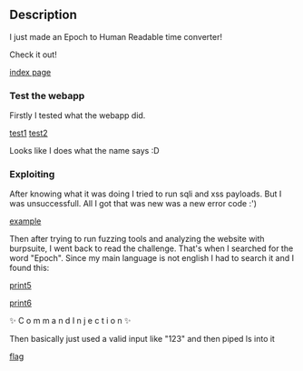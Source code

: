 <h2>Description</h2>
I just made an Epoch to Human Readable time converter!

Check it out!

[index page](https://github.com/Leonardo-L04/securnet_writeups/blob/main/img/1.png)


<h3>Test the webapp</h3>
Firstly I tested what the webapp did.

[test1](https://github.com/Leonardo-L04/securnet_writeups/blob/main/img/2.png)
[test2](https://github.com/Leonardo-L04/securnet_writeups/blob/main/img/3.png)

Looks like I does what the name says :D

<h3>Exploiting</h3>
After knowing what it was doing I tried to run sqli and xss payloads. But I was unsuccessfull. 
All I got that was new was a new error code :')

[example](https://github.com/Leonardo-L04/securnet_writeups/blob/main/img/4.png)

Then after trying to run fuzzing tools and analyzing the website with burpsuite, I went back to read the challenge.
That's when I searched for the word "Epoch". Since my main language is not english I had to search it and I found this:

[print5](https://github.com/Leonardo-L04/securnet_writeups/blob/main/img/5.png)

[print6](https://github.com/Leonardo-L04/securnet_writeups/blob/main/img/6.png)

✨ C o m m a n d  I n j e c t i o n ✨

Then basically just used a valid input like "123" and then piped ls into it

[flag](https://github.com/Leonardo-L04/securnet_writeups/blob/main/img/7.png)
